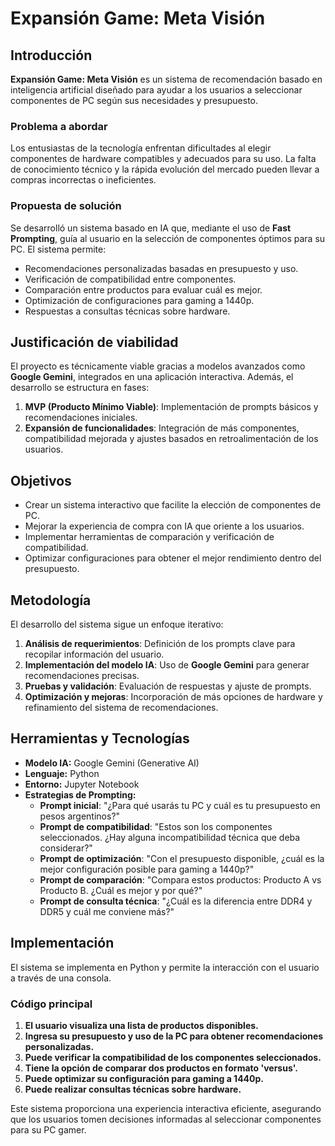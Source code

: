 # Expansión Game: Meta Visión

## Introducción
**Expansión Game: Meta Visión** es un sistema de recomendación basado en inteligencia artificial diseñado para ayudar a los usuarios a seleccionar componentes de PC según sus necesidades y presupuesto.

### Problema a abordar
Los entusiastas de la tecnología enfrentan dificultades al elegir componentes de hardware compatibles y adecuados para su uso. La falta de conocimiento técnico y la rápida evolución del mercado pueden llevar a compras incorrectas o ineficientes.

### Propuesta de solución
Se desarrolló un sistema basado en IA que, mediante el uso de **Fast Prompting**, guía al usuario en la selección de componentes óptimos para su PC. El sistema permite:
- Recomendaciones personalizadas basadas en presupuesto y uso.
- Verificación de compatibilidad entre componentes.
- Comparación entre productos para evaluar cuál es mejor.
- Optimización de configuraciones para gaming a 1440p.
- Respuestas a consultas técnicas sobre hardware.

## Justificación de viabilidad
El proyecto es técnicamente viable gracias a modelos avanzados como **Google Gemini**, integrados en una aplicación interactiva. Además, el desarrollo se estructura en fases:
1. **MVP (Producto Mínimo Viable)**: Implementación de prompts básicos y recomendaciones iniciales.
2. **Expansión de funcionalidades**: Integración de más componentes, compatibilidad mejorada y ajustes basados en retroalimentación de los usuarios.

## Objetivos
- Crear un sistema interactivo que facilite la elección de componentes de PC.
- Mejorar la experiencia de compra con IA que oriente a los usuarios.
- Implementar herramientas de comparación y verificación de compatibilidad.
- Optimizar configuraciones para obtener el mejor rendimiento dentro del presupuesto.

## Metodología
El desarrollo del sistema sigue un enfoque iterativo:
1. **Análisis de requerimientos**: Definición de los prompts clave para recopilar información del usuario.
2. **Implementación del modelo IA**: Uso de **Google Gemini** para generar recomendaciones precisas.
3. **Pruebas y validación**: Evaluación de respuestas y ajuste de prompts.
4. **Optimización y mejoras**: Incorporación de más opciones de hardware y refinamiento del sistema de recomendaciones.

## Herramientas y Tecnologías
- **Modelo IA:** Google Gemini (Generative AI)
- **Lenguaje:** Python
- **Entorno:** Jupyter Notebook
- **Estrategias de Prompting:**
  - **Prompt inicial**: "¿Para qué usarás tu PC y cuál es tu presupuesto en pesos argentinos?"
  - **Prompt de compatibilidad**: "Estos son los componentes seleccionados. ¿Hay alguna incompatibilidad técnica que deba considerar?"
  - **Prompt de optimización**: "Con el presupuesto disponible, ¿cuál es la mejor configuración posible para gaming a 1440p?"
  - **Prompt de comparación**: "Compara estos productos: Producto A vs Producto B. ¿Cuál es mejor y por qué?"
  - **Prompt de consulta técnica**: "¿Cuál es la diferencia entre DDR4 y DDR5 y cuál me conviene más?"

## Implementación
El sistema se implementa en Python y permite la interacción con el usuario a través de una consola.

### Código principal
1. **El usuario visualiza una lista de productos disponibles.**
2. **Ingresa su presupuesto y uso de la PC para obtener recomendaciones personalizadas.**
3. **Puede verificar la compatibilidad de los componentes seleccionados.**
4. **Tiene la opción de comparar dos productos en formato 'versus'.**
5. **Puede optimizar su configuración para gaming a 1440p.**
6. **Puede realizar consultas técnicas sobre hardware.**

Este sistema proporciona una experiencia interactiva eficiente, asegurando que los usuarios tomen decisiones informadas al seleccionar componentes para su PC gamer.


